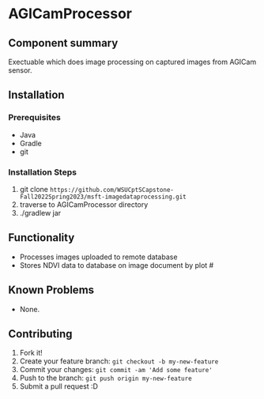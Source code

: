 # AGICamProcessor

## Component summary
Exectuable which does image processing on captured images from AGICam sensor.

## Installation

### Prerequisites

- Java
- Gradle
- git

### Installation Steps

1. git clone `https://github.com/WSUCptSCapstone-Fall2022Spring2023/msft-imagedataprocessing.git`
2. traverse to AGICamProcessor directory
3. ./gradlew jar

## Functionality

- Processes images uploaded to remote database
- Stores NDVI data to database on image document by plot #

## Known Problems

- None.

## Contributing

1. Fork it!
2. Create your feature branch: `git checkout -b my-new-feature`
3. Commit your changes: `git commit -am 'Add some feature'`
4. Push to the branch: `git push origin my-new-feature`
5. Submit a pull request :D

